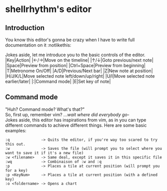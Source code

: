 # shellrhythm's editor

## Introduction

You know this editor's gonna be crazy when I have to write full documentation on it :notlikethis:

Jokes aside, let me introduce you to the basic controls of the editor.
|Key|Action|
|←/→|Move on the timeline|
|↑/↓|Goto previous/next note|
|Space|Preview from position|
|Ctrl+Space|Preview from beginning|
|T|Metronome On/Off|
|A/D|Previous/Next bar|
|Z|New note at position|
|H/J/K/L|Move selected note left/down/up/right|
|U/I|Move selected note earlier/later|
|:|Command mode|
|E|Set key of note|

## Command mode

"Huh? Command mode? What's that?" <br>
So, first up, remember vim? *...wait where did everybody go-*<br>
Jokes aside, this editor has inspirations from vim, as in you can type different commands to achieve different things. Here are some basic examples:

```
:q              -> Quits the editor, if you're way too scared to try this out.
:w              -> Saves the file (will prompt you to select where you want to save it if it's a new file)
:w <filename>   -> Same deal, except it saves it in this specific file
:wq             -> Combinaison of :w and :q
:p              -> Places a tile at current position (will prompt you for a key)
:p <KeyNum>     -> Places a tile at current position (with a defined key)
:o <foldername> -> Opens a chart
```